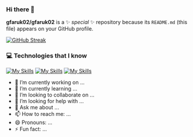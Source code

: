 ### Hi there 👋

**gfaruk02/gfaruk02** is a ✨ _special_ ✨ repository because its `README.md` (this file) appears on your GitHub profile.

<a href="https://git.io/streak-stats"><img src="https://github-readme-streak-stats.herokuapp.com?user=gfaruk02&theme=radical" alt="GitHub Streak" /></a>
### 💻 Technologies that I know
[![My Skills](https://skillicons.dev/icons?i=html,css,tailwind,materialui,js)](https://skillicons.dev)
[![My Skills](https://skillicons.dev/icons?i=react,bootstrap,express,nodejs,mongodb)](https://skillicons.dev)
[![My Skills](https://skillicons.dev/icons?i=vscode,github,figma)](https://skillicons.dev)

- 🔭 I’m currently working on ...
- 🌱 I’m currently learning ...
- 👯 I’m looking to collaborate on ...
- 🤔 I’m looking for help with ...
- 💬 Ask me about ...
- 📫 How to reach me: ...
- 😄 Pronouns: ...
- ⚡ Fun fact: ...
